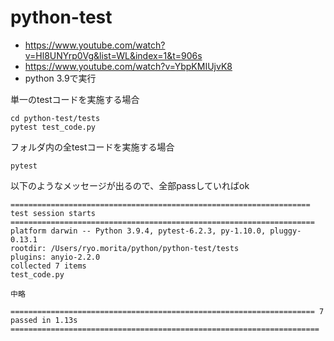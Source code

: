 # python-test
- https://www.youtube.com/watch?v=Hl8UNYrp0Vg&list=WL&index=1&t=906s
- https://www.youtube.com/watch?v=YbpKMIUjvK8
- python 3.9で実行

単一のtestコードを実施する場合
```
cd python-test/tests
pytest test_code.py
``````

フォルダ内の全testコードを実施する場合
```
pytest 
``````

以下のようなメッセージが出るので、全部passしていればok
```
=================================================================== test session starts ====================================================================
platform darwin -- Python 3.9.4, pytest-6.2.3, py-1.10.0, pluggy-0.13.1
rootdir: /Users/ryo.morita/python/python-test/tests
plugins: anyio-2.2.0
collected 7 items 
test_code.py 

中略

==================================================================== 7 passed in 1.13s =====================================================================
```
